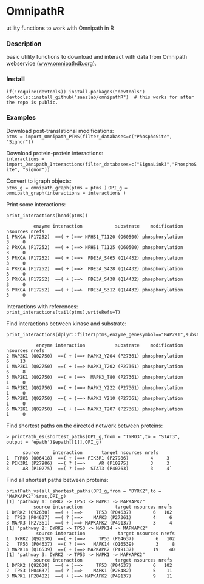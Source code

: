 # OmnipathR
utility functions to work with Omnipath in R


### Description

basic utility functions to download and interact with data from Omnipath webservice (www.omnipathdb.org).

### Install
```{r}
if(!require(devtools)) install.packages("devtools")
devtools::install_github("saezlab/omnipathR")  # this works for after the repo is public. 
```

### Examples

Download post-translational modifications:  
`ptms = import_Omnipath_PTMS(filter_databases=c("PhosphoSite", "Signor"))`

Download protein-protein interactions:  
`interactions = import_Omnipath_Interactions(filter_databases=c("SignaLink3","PhosphoSite", "Signor"))`

Convert to igraph objects:  
`ptms_g = omnipath_graph(ptms = ptms )`
`OPI_g = omnipath_graph(interactions = interactions )`

Print some interactions:  
```{r}
print_interactions(head(ptms))

          enzyme interaction            substrate    modification nsources nrefs
1 PRKCA (P17252)  ==( + )==> NPHS1_T1120 (O60500) phosphorylation        3     0
2 PRKCA (P17252)  ==( + )==> NPHS1_T1125 (O60500) phosphorylation        3     0
3 PRKCA (P17252)  ==( + )==>  PDE3A_S465 (Q14432) phosphorylation        3     0
4 PRKCA (P17252)  ==( + )==>  PDE3A_S428 (Q14432) phosphorylation        3     0
5 PRKCA (P17252)  ==( + )==>  PDE3A_S438 (Q14432) phosphorylation        3     0
6 PRKCA (P17252)  ==( + )==>  PDE3A_S312 (Q14432) phosphorylation        3     0
```

Interactions with references:  
`print_interactions(tail(ptms),writeRefs=T)`

Find interactions between kinase and substrate:  
```{r}
print_interactions(dplyr::filter(ptms,enzyme_genesymbol=="MAP2K1",substrate_genesymbol=="MAPK3"))

           enzyme interaction           substrate    modification nsources nrefs
2 MAP2K1 (Q02750)  ==( + )==> MAPK3_Y204 (P27361) phosphorylation        6    13
1 MAP2K1 (Q02750)  ==( + )==> MAPK3_T202 (P27361) phosphorylation        6     8
3 MAP2K1 (Q02750)  ==( + )==>  MAPK3_T80 (P27361) phosphorylation        1     0
4 MAP2K1 (Q02750)  ==( + )==> MAPK3_Y222 (P27361) phosphorylation        1     0
5 MAP2K1 (Q02750)  ==( + )==> MAPK3_Y210 (P27361) phosphorylation        1     0
6 MAP2K1 (Q02750)  ==( + )==> MAPK3_T207 (P27361) phosphorylation        1     0
```

Find shortest paths on the directed network between proteins:  
```{r}
> printPath_es(shortest_paths(OPI_g,from = "TYRO3",to = "STAT3", output = 'epath')$epath[[1]],OPI_g)

      source     interaction       target nsources nrefs
1  TYRO3 (Q06418)  ==( + )==> PIK3R1 (P27986)        4     3
2 PIK3R1 (P27986)  ==( ? )==>     AR (P10275)        3     3
3     AR (P10275)  ==( ? )==>  STAT3 (P40763)        3     4`
```

Find all shortest paths between proteins:  
```{r}
printPath_vs(all_shortest_paths(OPI_g,from = "DYRK2",to = "MAPKAPK2")$res,OPI_g)
[1] "pathway 1: DYRK2 -> TP53 -> MAPK3 -> MAPKAPK2"
          source interaction            target nsources nrefs
1 DYRK2 (Q92630)  ==( + )==>     TP53 (P04637)        6   102
2  TP53 (P04637)  ==( ? )==>    MAPK3 (P27361)        4     6
3 MAPK3 (P27361)  ==( + )==> MAPKAPK2 (P49137)        3     4
[1] "pathway 2: DYRK2 -> TP53 -> MAPK14 -> MAPKAPK2"
           source interaction            target nsources nrefs
1  DYRK2 (Q92630)  ==( + )==>     TP53 (P04637)        6   102
2   TP53 (P04637)  ==( ? )==>   MAPK14 (Q16539)        3     8
3 MAPK14 (Q16539)  ==( + )==> MAPKAPK2 (P49137)       19    40
[1] "pathway 3: DYRK2 -> TP53 -> MAPK1 -> MAPKAPK2"
          source interaction            target nsources nrefs
1 DYRK2 (Q92630)  ==( + )==>     TP53 (P04637)        6   102
2  TP53 (P04637)  ==( ? )==>    MAPK1 (P28482)        5    11
3 MAPK1 (P28482)  ==( + )==> MAPKAPK2 (P49137)        9    11
```
